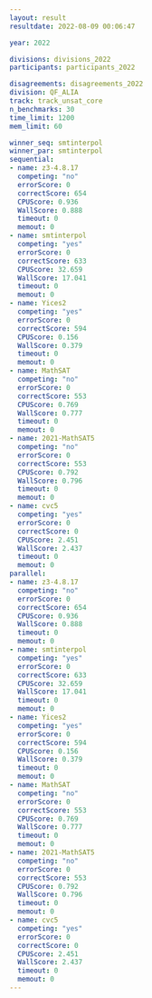 ```yaml
---
layout: result
resultdate: 2022-08-09 00:06:47

year: 2022

divisions: divisions_2022
participants: participants_2022

disagreements: disagreements_2022
division: QF_ALIA
track: track_unsat_core
n_benchmarks: 30
time_limit: 1200
mem_limit: 60

winner_seq: smtinterpol
winner_par: smtinterpol
sequential:
- name: z3-4.8.17
  competing: "no"
  errorScore: 0
  correctScore: 654
  CPUScore: 0.936
  WallScore: 0.888
  timeout: 0
  memout: 0
- name: smtinterpol
  competing: "yes"
  errorScore: 0
  correctScore: 633
  CPUScore: 32.659
  WallScore: 17.041
  timeout: 0
  memout: 0
- name: Yices2
  competing: "yes"
  errorScore: 0
  correctScore: 594
  CPUScore: 0.156
  WallScore: 0.379
  timeout: 0
  memout: 0
- name: MathSAT
  competing: "no"
  errorScore: 0
  correctScore: 553
  CPUScore: 0.769
  WallScore: 0.777
  timeout: 0
  memout: 0
- name: 2021-MathSAT5
  competing: "no"
  errorScore: 0
  correctScore: 553
  CPUScore: 0.792
  WallScore: 0.796
  timeout: 0
  memout: 0
- name: cvc5
  competing: "yes"
  errorScore: 0
  correctScore: 0
  CPUScore: 2.451
  WallScore: 2.437
  timeout: 0
  memout: 0
parallel:
- name: z3-4.8.17
  competing: "no"
  errorScore: 0
  correctScore: 654
  CPUScore: 0.936
  WallScore: 0.888
  timeout: 0
  memout: 0
- name: smtinterpol
  competing: "yes"
  errorScore: 0
  correctScore: 633
  CPUScore: 32.659
  WallScore: 17.041
  timeout: 0
  memout: 0
- name: Yices2
  competing: "yes"
  errorScore: 0
  correctScore: 594
  CPUScore: 0.156
  WallScore: 0.379
  timeout: 0
  memout: 0
- name: MathSAT
  competing: "no"
  errorScore: 0
  correctScore: 553
  CPUScore: 0.769
  WallScore: 0.777
  timeout: 0
  memout: 0
- name: 2021-MathSAT5
  competing: "no"
  errorScore: 0
  correctScore: 553
  CPUScore: 0.792
  WallScore: 0.796
  timeout: 0
  memout: 0
- name: cvc5
  competing: "yes"
  errorScore: 0
  correctScore: 0
  CPUScore: 2.451
  WallScore: 2.437
  timeout: 0
  memout: 0
---
```

